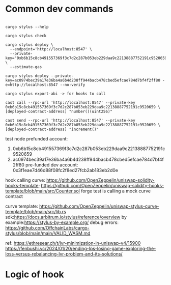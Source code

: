 Common dev commands
===================
```

cargo stylus --help

cargo stylus check

cargo stylus deploy \
  --endpoint='http://localhost:8547' \
  --private-key="0xb6b15c8cb491557369f3c7d2c287b053eb229daa9c22138887752191c9520659" \
  --estimate-gas

cargo stylus deploy --private-key=ac0974bec39a17e36ba4a6b4d238ff944bacb478cbed5efcae784d7bf4f2ff80 -e=http://localhost:8547 --no-verify

cargo stylus export-abi -> for hooks to call

cast call --rpc-url 'http://localhost:8547' --private-key 0xb6b15c8cb491557369f3c7d2c287b053eb229daa9c22138887752191c9520659 \
[deployed-contract-address] "number()(uint256)"

cast send --rpc-url 'http://localhost:8547' --private-key 0xb6b15c8cb491557369f3c7d2c287b053eb229daa9c22138887752191c9520659 \
[deployed-contract-address] "increment()"
```

test node prefunded account: 
1. 0xb6b15c8cb491557369f3c7d2c287b053eb229daa9c22138887752191c9520659
2. ac0974bec39a17e36ba4a6b4d238ff944bacb478cbed5efcae784d7bf4f2ff80
pre-funded dev account: 0x3f1eae7d46d88f08fc2f8ed27fcb2ab183eb2d0e

hook calling curve: https://github.com/OpenZeppelin/uniswap-solidity-hooks-template; https://github.com/OpenZeppelin/uniswap-solidity-hooks-template/blob/main/src/Counter.sol
forge test is calling a mock curve contract

curve template: https://github.com/OpenZeppelin/uniswap-stylus-curve-template/blob/main/src/lib.rs
sdk:https://docs.arbitrum.io/stylus/reference/overview
by example:https://stylus-by-example.org/
debug errors: https://github.com/OffchainLabs/cargo-stylus/blob/main/main/VALID_WASM.md


ref:
https://ethresear.ch/t/lvr-minimization-in-uniswap-v4/15900
https://fenbushi.vc/2024/01/20/ending-lps-losing-game-exploring-the-loss-versus-rebalancing-lvr-problem-and-its-solutions/



Logic of hook
==============================================================================
